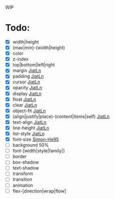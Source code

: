 WIP

# Todo:

- [x] width|height
- [x] (max|min)-(width|height)
- [x] color
- [x] z-index
- [x] top|bottom|left|right
- [x] margin [JiatLn](https://github.com/JiatLn)
- [x] padding [JiatLn](https://github.com/JiatLn)
- [x] cursor [JiatLn](https://github.com/JiatLn)
- [x] opacity [JiatLn](https://github.com/JiatLn)
- [x] display [JiatLn](https://github.com/JiatLn)
- [x] float [JiatLn](https://github.com/JiatLn)
- [x] clear [JiatLn](https://github.com/JiatLn)
- [x] object-fit [JiatLn](https://github.com/JiatLn)
- [x] (align|justify|place)-(content|items|self) [JiatLn](https://github.com/JiatLn)
- [x] text-align [JiatLn](https://github.com/JiatLn)
- [x] line-height [JiatLn](https://github.com/JiatLn)
- [x] list-style [JiatLn](https://github.com/JiatLn)
- [x] font-size [Simon-He95](https://github.com/Simon-He95)
- [ ] background 50%
- [ ] font-\[width|style|family|\]
- [ ] border
- [ ] box-shadow
- [ ] text-shadow
- [ ] transform
- [ ] transition
- [ ] animation
- [ ] flex-\[direction|wrap|flow\]
